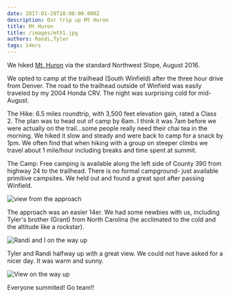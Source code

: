 ```yaml
---
date: 2017-01-28T18:08:00.000Z 
description: Our trip up Mt Huron
title: Mt Huron
title: /images/mth1.jpg
authors: Randi,Tyler
tags: 14ers
---
```

We hiked [Mt. Huron](https://www.14ers.com/photos/peakmain.php?peak=Huron+Peak) via the standard Northwest Slope, August 2016.

We opted to camp at the trailhead (South Winfield) after the three hour drive from Denver. The road to the trailhead outside of Winfield was easily traveled by my 2004 Honda CRV.  The night was surprising cold for mid-August.

The Hike: 6.5 miles roundtrip, with 3,500 feet elevation gain, rated a Class 2.  The plan was to head out of camp by 6am.  I think it was 7am before we were actually on the trail...some people really need their chai tea in the morning. We hiked it slow and steady and were back to camp for a snack by 1pm.  We often find that when hiking with a group on steeper climbs we travel about 1 mile/hour including breaks and time spent at summit. 

The Camp: Free camping is available along the left side of County 390 from highway 24 to the trailhead. There is no formal campground- just available primitive campsites. We held out and found a great spot after passing Winfield. 

![view from the approach](/images/mth1.jpg)

The approach was an easier 14er.  We had some newbies with us, including Tyler's brother (Grant) from North Carolina (he acclimated to the cold and the altitude like a rockstar).

![Randi and I on the way up](/images/mth2.jpg)

Tyler and Randi halfway up with a great view.  We could not have asked for a nicer day.  It was warm and sunny.

![View on the way up](/images/mth4.jpg)

Everyone summited! Go team!!